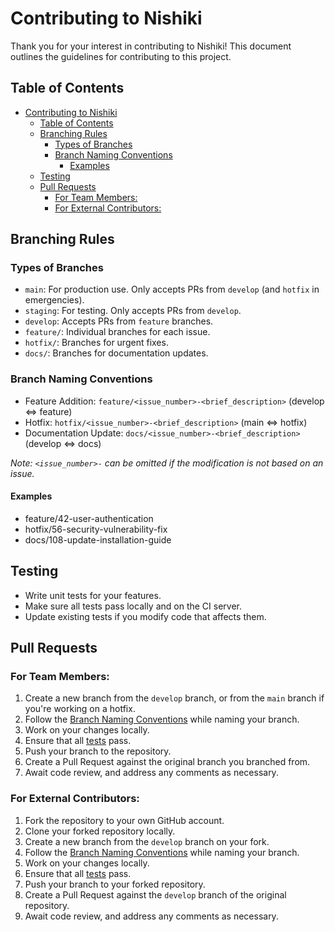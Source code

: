 # Contributing to Nishiki

Thank you for your interest in contributing to Nishiki! This document outlines the guidelines for contributing to this project.

## Table of Contents

- [Contributing to Nishiki](#contributing-to-nishiki)
  - [Table of Contents](#table-of-contents)
  - [Branching Rules](#branching-rules)
    - [Types of Branches](#types-of-branches)
    - [Branch Naming Conventions](#branch-naming-conventions)
      - [Examples](#examples)
  - [Testing](#testing)
  - [Pull Requests](#pull-requests)
    - [For Team Members:](#for-team-members)
    - [For External Contributors:](#for-external-contributors)

## Branching Rules

### Types of Branches

- `main`: For production use. Only accepts PRs from `develop` (and `hotfix` in emergencies).
- `staging`: For testing. Only accepts PRs from `develop`.
- `develop`: Accepts PRs from `feature` branches.
- `feature/`: Individual branches for each issue.
- `hotfix/`: Branches for urgent fixes.
- `docs/`: Branches for documentation updates.

### Branch Naming Conventions

- Feature Addition: `feature/<issue_number>-<brief_description>` (develop ⇔ feature)
- Hotfix: `hotfix/<issue_number>-<brief_description>` (main ⇔ hotfix)
- Documentation Update: `docs/<issue_number>-<brief_description>` (develop ⇔ docs)

*Note: `<issue_number>-` can be omitted if the modification is not based on an issue.*


#### Examples

- feature/42-user-authentication
- hotfix/56-security-vulnerability-fix
- docs/108-update-installation-guide

## Testing

- Write unit tests for your features.
- Make sure all tests pass locally and on the CI server.
- Update existing tests if you modify code that affects them.

## Pull Requests

### For Team Members:

1. Create a new branch from the `develop` branch, or from the `main` branch if you're working on a hotfix.
2. Follow the [Branch Naming Conventions](#branch-naming-conventions) while naming your branch.
3. Work on your changes locally.
4. Ensure that all [tests](#testing) pass.
6. Push your branch to the repository.
7. Create a Pull Request against the original branch you branched from.
8. Await code review, and address any comments as necessary.

### For External Contributors:

1. Fork the repository to your own GitHub account.
2. Clone your forked repository locally.
3. Create a new branch from the `develop` branch on your fork.
4. Follow the [Branch Naming Conventions](#branch-naming-conventions) while naming your branch.
5. Work on your changes locally.
6. Ensure that all [tests](#testing) pass.
8. Push your branch to your forked repository.
9. Create a Pull Request against the `develop` branch of the original repository.
10. Await code review, and address any comments as necessary.
